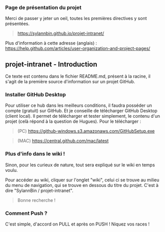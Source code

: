 ### Page de présentation du projet
Merci de passer y jeter un oeil, toutes les premières directives y sont présentées.
> https://sylannbin.github.io/projet-intranet/

Plus d'information à cette adresse (anglais) : https://help.github.com/articles/user-organization-and-project-pages/

## projet-intranet - Introduction

Ce texte est contenu dans le fichier README.md, présent à la racine, il s'agit de la première source d'information sur un projet GitHub.

### Installer GitHub Desktop
Pour utiliser ce hub dans les meilleurs conditions, il faudra posséder un compte (gratuit) sur GitHub.
Et je conseille de télécharger GitHub Desktop (client local).
Il permet de télécharger et tester simplement, le contenu d'un projet (celà répond à la question de Hugues).
Pour le télécharger :
> (PC) https://github-windows.s3.amazonaws.com/GitHubSetup.exe

> (MAC) https://central.github.com/mac/latest

### Plus d'info dans le wiki !
Sinon, pour les curieux de nature, tout sera expliqué sur le wiki en temps voulu.

Pour accéder au wiki, cliquer sur l'onglet "wiki", celui ci se trouve au milieu du menu de navigation, qui se trouve en dessous du titre du projet.
C'est à dire "SylannBin / projet-intranet".
> Bonne recherche !


### Comment Push ?
C'est simple, d'accord on PULL et après on PUSH !
Niquez vos races !
